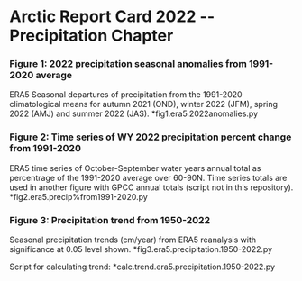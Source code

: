 # Arctic Report Card 2022 -- Precipitation Chapter 


### Figure 1: 2022 precipitation seasonal anomalies from 1991-2020 average
ERA5 Seasonal departures of precipitation from the 1991-2020 climatological means for autumn 2021 (OND), winter 2022 (JFM), spring 2022 (AMJ) and summer 2022 (JAS). 
*fig1.era5.2022anomalies.py 


### Figure 2: Time series of WY 2022 precipitation percent change from 1991-2020
ERA5 time series of October-September water years annual total as percentrage of the 1991-2020 average over 60-90N. Time series totals are used in another figure with GPCC annual totals (script not in this repository).
*fig2.era5.precip%from1991-2020.py


### Figure 3: Precipitation trend from 1950-2022
Seasonal precipitation trends (cm/year) from ERA5 reanalysis with significance at 0.05 level shown.
*fig3.era5.precipitation.1950-2022.py

Script for calculating trend:
*calc.trend.era5.precipitation.1950-2022.py



